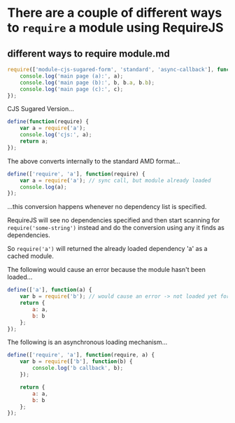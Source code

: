 # There are a couple of different ways to `require` a module using RequireJS

## different ways to require module.md

```js
require(['module-cjs-sugared-form', 'standard', 'async-callback'], function(a, b, c) {
    console.log('main page (a):', a);
    console.log('main page (b):', b, b.a, b.b);
    console.log('main page (c):', c);
});
```

CJS Sugared Version...

```js
define(function(require) {
    var a = require('a');
    console.log('cjs:', a);
    return a;
});
```

The above converts internally to the standard AMD format...

```js
define(['require', 'a'], function(require) {
    var a = require('a'); // sync call, but module already loaded
    console.log(a);
});
```

...this conversion happens whenever no dependency list is specified.

RequireJS will see no dependencies specified and then start scanning for `require('some-string')` instead and do the conversion using any it finds as dependencies.

So `require('a')` will returned the already loaded dependency 'a' as a cached module.

The following would cause an error because the module hasn't been loaded...

```js
define(['a'], function(a) {
    var b = require('b'); // would cause an error -> not loaded yet for context
    return {
        a: a,
        b: b
    };
});
```

The following is an asynchronous loading mechanism...

```js
define(['require', 'a'], function(require, a) {
    var b = require(['b'], function(b) {
        console.log('b callback', b);
    });

    return {
        a: a,
        b: b
    };
});
```

